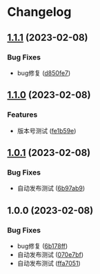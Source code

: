 # Changelog

## [1.1.1](https://github.com/or3ki/jav_bot/compare/v1.1.0...v1.1.1) (2023-02-08)


### Bug Fixes

* bug修复 ([d850fe7](https://github.com/or3ki/jav_bot/commit/d850fe787281362fd7b2aebcd840920ff2300eb9))

## [1.1.0](https://github.com/or3ki/jav_bot/compare/v1.0.1...v1.1.0) (2023-02-08)


### Features

* 版本号测试 ([fe1b59e](https://github.com/or3ki/jav_bot/commit/fe1b59ea87215de962347af197a4d0add948197a))

## [1.0.1](https://github.com/or3ki/jav_bot/compare/v1.0.0...v1.0.1) (2023-02-08)


### Bug Fixes

* 自动发布测试 ([6b97ab9](https://github.com/or3ki/jav_bot/commit/6b97ab9cb8418f18aadf5aa6d8a246475e4857c2))

## 1.0.0 (2023-02-08)


### Bug Fixes

* bug修复 ([6b178ff](https://github.com/or3ki/jav_bot/commit/6b178ffd4c5ed88fad714ad15a9899c6dab5bafa))
* 自动发布测试 ([070e7bf](https://github.com/or3ki/jav_bot/commit/070e7bf2660ed916da19fb46f42147ddb5f3403a))
* 自动发布测试 ([ffa7051](https://github.com/or3ki/jav_bot/commit/ffa70519be01484dd795475427fb74130477ff33))
